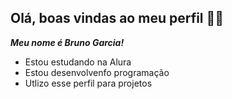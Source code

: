 ## Olá, boas vindas ao meu perfil 👋😃


**_Meu nome é Bruno Garcia!_**

- Estou estudando na Alura
- Estou desenvolvenfo programação
- Utlizo esse perfil para projetos
  
